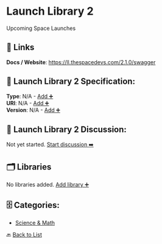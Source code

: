# Launch Library 2

Upcoming Space Launches

##  🔗 Links
**Docs / Website**: https://ll.thespacedevs.com/2.1.0/swagger

## 🧬 Launch Library 2 Specification:
**Type**: N/A - [Add ➕](https://github.com/apis-list/apis-list/edit/main/apis.yaml#L11139)  
**URI**: N/A - [Add ➕](https://github.com/apis-list/apis-list/edit/main/apis.yaml#L11139)  
**Version**: N/A - [Add ➕](https://github.com/apis-list/apis-list/edit/main/apis.yaml#L11139)

## 💬 Launch Library 2 Discussion:
Not yet started. [Start discussion ➡️](https://github.com/apis-list/apis-list/discussions/new)

## 🗂️ Libraries

No libraries added. [Add library ➕](https://github.com/apis-list/apis-list/edit/main/apis.yaml#L11139)    


## 🗄️ Categories:
- [Science & Math](https://github.com/apis-list/apis-list#science--math-)

🔙  [Back to List](https://github.com/apis-list/apis-list)
